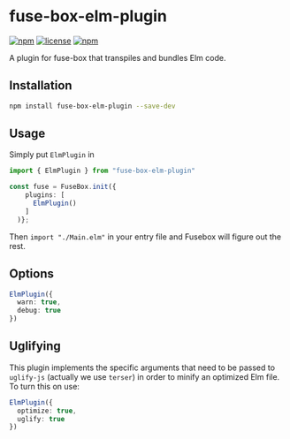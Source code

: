 # fuse-box-elm-plugin

[![npm](https://img.shields.io/npm/v/fuse-box-elm-plugin.svg?style=flat-square)](https://www.npmjs.com/package/fuse-box-elm-plugin)
[![license](https://img.shields.io/github/license/ccapndave/fuse-box-elm-plugin.svg?style=flat-square)](https://github.com/ccapndave/fuse-box-elm-plugin/blob/master/LICENSE)
[![npm](https://img.shields.io/npm/dt/fuse-box-elm-plugin.svg?style=flat-square)](https://www.npmjs.com/package/fuse-box-elm-plugin)

A plugin for fuse-box that transpiles and bundles Elm code.

## Installation

```sh
npm install fuse-box-elm-plugin --save-dev
```

## Usage

Simply put `ElmPlugin` in

```ts
import { ElmPlugin } from "fuse-box-elm-plugin"

const fuse = FuseBox.init({
    plugins: [
      ElmPlugin()
    ]
  )};
```

Then `import "./Main.elm"` in your entry file and Fusebox will figure out the rest.

## Options

```ts
ElmPlugin({
  warn: true,
  debug: true
})
```

## Uglifying

This plugin implements the specific arguments that need to be passed to `uglify-js` (actually we use `terser`) in order to minify an optimized Elm file.  To turn this on use:

```ts
ElmPlugin({
  optimize: true,
  uglify: true
})
```